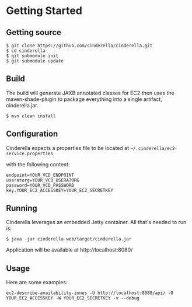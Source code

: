 # Getting Started #

## Getting source ##

```
$ git clone https://github.com/cinderella/cinderella.git
$ cd cinderella
$ git submodule init
$ git submodule update
```

## Build ##

The build will generate JAXB annotated classes for EC2 then uses the maven-shade-plugin to package everything into a
single artifact, cinderella.jar.

```
$ mvn clean install
```

## Configuration ##

Cinderella expects a properties file to be located at `~/.cinderella/ec2-service.properties`

with the following content:

```
endpoint=YOUR_VCD_ENDPOINT
useratorg=YOUR_VCD_USERATORG
password=YOUR_VCD_PASSWORD
key.YOUR_EC2_ACCESSKEY=YOUR_EC2_SECRETKEY
```

## Running ##

Cinderella leverages an embedded Jetty container. All that's needed to run is:

```
$ java -jar cinderella-web/target/cinderella.jar
```

Application will be available at http://localhost:8080/


## Usage ##

Here are some examples:

```
ec2-describe-availability-zones -U http://localhost:8080/api/ -O YOUR_EC2_ACCESSKEY -W YOUR_EC2_SECRETKEY -v --debug
```



